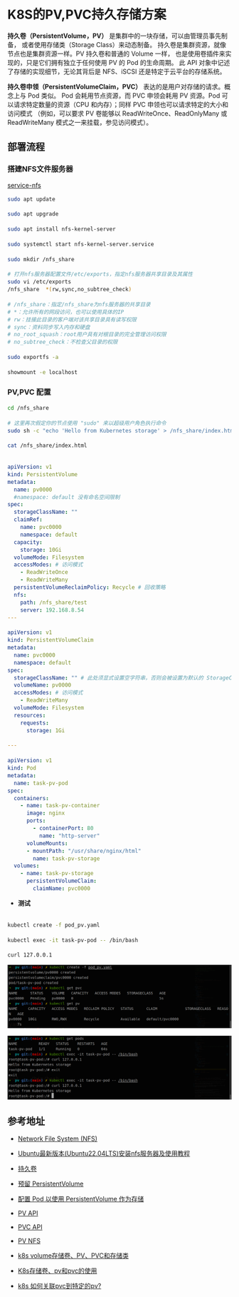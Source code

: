 
# K8S的PV,PVC持久存储方案

**持久卷（PersistentVolume，PV）** 是集群中的一块存储，可以由管理员事先制备， 或者使用存储类（Storage Class）来动态制备。 持久卷是集群资源，就像节点也是集群资源一样。PV 持久卷和普通的 Volume 一样， 也是使用卷插件来实现的，只是它们拥有独立于任何使用 PV 的 Pod 的生命周期。 此 API 对象中记述了存储的实现细节，无论其背后是 NFS、iSCSI 还是特定于云平台的存储系统。

**持久卷申领（PersistentVolumeClaim，PVC）** 表达的是用户对存储的请求。概念上与 Pod 类似。 Pod 会耗用节点资源，而 PVC 申领会耗用 PV 资源。Pod 可以请求特定数量的资源（CPU 和内存）；同样 PVC 申领也可以请求特定的大小和访问模式 （例如，可以要求 PV 卷能够以 ReadWriteOnce、ReadOnlyMany 或 ReadWriteMany 模式之一来挂载，参见访问模式）。

## 部署流程

### 搭建NFS文件服务器

[service-nfs](https://ubuntu.com/server/docs/service-nfs)

```sh
sudo apt update

sudo apt upgrade

sudo apt install nfs-kernel-server

sudo systemctl start nfs-kernel-server.service

sudo mkdir /nfs_share

# 打开nfs服务器配置文件/etc/exports，指定nfs服务器共享目录及其属性
sudo vi /etc/exports
/nfs_share  *(rw,sync,no_subtree_check)

# /nfs_share：指定/nfs_share为nfs服务器的共享目录
# *：允许所有的网段访问，也可以使用具体的IP
# rw：挂接此目录的客户端对该共享目录具有读写权限
# sync：资料同步写入内存和硬盘
# no_root_squash：root用户具有对根目录的完全管理访问权限
# no_subtree_check：不检查父目录的权限

sudo exportfs -a

showmount -e localhost
```

### PV,PVC 配置

```sh
cd /nfs_share

# 这里再次假定你的节点使用 "sudo" 来以超级用户角色执行命令
sudo sh -c "echo 'Hello from Kubernetes storage' > /nfs_share/index.html"

cat /nfs_share/index.html

```

```yaml

apiVersion: v1
kind: PersistentVolume
metadata:
  name: pv0000
  #namespace: default 没有命名空间限制
spec:
  storageClassName: ""
  claimRef:
    name: pvc0000
    namespace: default
  capacity:
    storage: 10Gi
  volumeMode: Filesystem
  accessModes: # 访问模式
    - ReadWriteOnce
    - ReadWriteMany
  persistentVolumeReclaimPolicy: Recycle # 回收策略
  nfs:
    path: /nfs_share/test
    server: 192.168.8.54
---

apiVersion: v1
kind: PersistentVolumeClaim
metadata:
  name: pvc0000
  namespace: default
spec:
  storageClassName: "" # 此处须显式设置空字符串，否则会被设置为默认的 StorageClass
  volumeName: pv0000
  accessModes: # 访问模式
    - ReadWriteMany
  volumeMode: Filesystem
  resources:
    requests:
      storage: 1Gi

---

apiVersion: v1
kind: Pod
metadata:
  name: task-pv-pod
spec:
  containers:
    - name: task-pv-container
      image: nginx
      ports:
        - containerPort: 80
          name: "http-server"
      volumeMounts:
      - mountPath: "/usr/share/nginx/html"
        name: task-pv-storage
  volumes:
    - name: task-pv-storage
      persistentVolumeClaim:
        claimName: pvc0000
```

- **测试**

```sh

kubectl create -f pod_pv.yaml

kubectl exec -it task-pv-pod -- /bin/bash

curl 127.0.0.1

```

![1](./images/1.png)


![2](./images/2.png)


## 参考地址

- [Network File System (NFS)](https://ubuntu.com/server/docs/service-nfs)

- [Ubuntu最新版本(Ubuntu22.04LTS)安装nfs服务器及使用教程](http://www.xbhp.cn/news/34376.html)

- [持久卷](https://kubernetes.io/zh-cn/docs/concepts/storage/persistent-volumes/)

- [预留 PersistentVolume](https://kubernetes.io/zh-cn/docs/concepts/storage/persistent-volumes/#reserving-a-persistentvolume)

- [配置 Pod 以使用 PersistentVolume 作为存储](https://kubernetes.io/zh-cn/docs/tasks/configure-pod-container/configure-persistent-volume-storage/#create-a-persistentvolumeclaim)

- [PV API](https://kubernetes.io/zh-cn/docs/reference/kubernetes-api/config-and-storage-resources/persistent-volume-v1/)

- [PVC API](https://kubernetes.io/zh-cn/docs/reference/kubernetes-api/config-and-storage-resources/persistent-volume-claim-v1/)

- [PV NFS](https://kubernetes.io/zh-cn/docs/concepts/storage/volumes/#nfs)

- [k8s volume存储卷、PV、PVC和存储类](https://blog.csdn.net/martinlinux/article/details/125357320)

- [K8s存储卷、pv和pvc的使用](https://www.cnblogs.com/wjoyxt/p/10059316.html)

- [k8s 如何关联pvc到特定的pv?](https://blog.csdn.net/qianggezhishen/article/details/80764378)